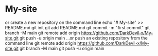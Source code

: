 # My-site
or create a new repository on the command line
 echo "# My-site" >> README.md
git init
git add README.md
git commit -m "first commit"
git branch -M main
git remote add origin https://github.com/DarkDevil-x/My-site.git
git push -u origin main
…or push an existing repository from the command line
 git remote add origin https://github.com/DarkDevil-x/My-site.git
git branch -M main
git push -u origin main
